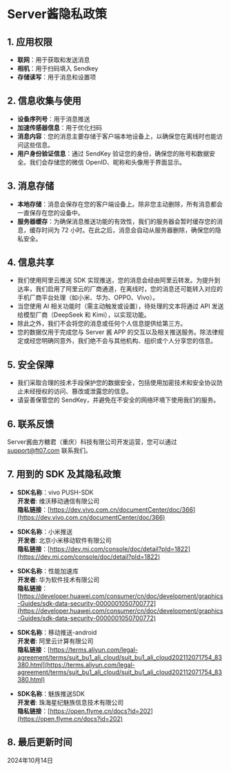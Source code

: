 # Server酱隐私政策

## 1. 应用权限
- **联网**：用于获取和发送消息
- **相机**：用于扫码填入 Sendkey
- **存储读写**：用于消息和设置项

## 2. 信息收集与使用
- **设备序列号**：用于消息推送
- **加速传感器信息**：用于优化扫码
- **消息内容**：您的消息主要存储于客户端本地设备上，以确保您在离线时也能访问这些信息。
- **用户身份验证信息**：通过 SendKey 验证您的身份，确保您的账号和数据安全。我们会存储您的微信 OpenID、昵称和头像用于界面显示。

## 3. 消息存储
- **本地存储**：消息会保存在您的客户端设备上。除非您主动删除，所有消息都会一直保存在您的设备中。
- **服务器缓存**：为确保消息推送功能的有效性，我们的服务器会暂时缓存您的消息，缓存时间为 72 小时。在此之后，消息会自动从服务器删除，确保您的隐私安全。

## 4. 信息共享
- 我们使用阿里云推送 SDK 实现推送，您的消息会经由阿里云转发。为提升到达率，我们启用了阿里云的厂商通道，在离线时，您的消息还可能转入对应的手机厂商平台处理（如小米、华为、OPPO、Vivo）。
- 当您使用 AI 相关功能时（需主动触发或设置），待处理的文本将通过 API 发送给模型厂商（DeepSeek 和 Kimi），以实现功能。
- 除此之外，我们不会将您的消息或任何个人信息提供给第三方。
- 您的数据仅用于完成您与 Server 酱 APP 的交互以及相关推送服务。除法律规定或经您明确同意外，我们绝不会与其他机构、组织或个人分享您的信息。

## 5. 安全保障
- 我们采取合理的技术手段保护您的数据安全，包括使用加密技术和安全协议防止未经授权的访问、篡改或泄露您的信息。
- 请妥善保管您的 SendKey，并避免在不安全的网络环境下使用我们的服务。

## 6. 联系反馈
Server酱由方糖君（重庆）科技有限公司开发运营，您可以通过 support@ft07.com 联系我们。

## 7. 用到的 SDK 及其隐私政策
- **SDK名称**：vivo PUSH-SDK  
  **开发者**: 维沃移动通信有限公司  
  **隐私链接**：[https://dev.vivo.com.cn/documentCenter/doc/366](https://dev.vivo.com.cn/documentCenter/doc/366)

- **SDK名称**：小米推送  
  **开发者**: 北京小米移动软件有限公司  
  **隐私链接**：[https://dev.mi.com/console/doc/detail?pId=1822](https://dev.mi.com/console/doc/detail?pId=1822)

- **SDK名称**：性能加速库  
  **开发者**: 华为软件技术有限公司  
  **隐私链接**：[https://developer.huawei.com/consumer/cn/doc/development/graphics-Guides/sdk-data-security-0000001050700772](https://developer.huawei.com/consumer/cn/doc/development/graphics-Guides/sdk-data-security-0000001050700772)

- **SDK名称**：移动推送-android  
  **开发者**: 阿里云计算有限公司  
  **隐私链接**：[https://terms.aliyun.com/legal-agreement/terms/suit_bu1_ali_cloud/suit_bu1_ali_cloud202112071754_83380.html](https://terms.aliyun.com/legal-agreement/terms/suit_bu1_ali_cloud/suit_bu1_ali_cloud202112071754_83380.html)

- **SDK名称**：魅族推送SDK  
  **开发者**: 珠海星纪魅族信息技术有限公司  
  **隐私链接**：[https://open.flyme.cn/docs?id=202](https://open.flyme.cn/docs?id=202)

## 8. 最后更新时间
2024年10月14日
